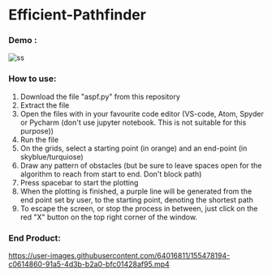 # Efficient-Pathfinder

### Demo : 

![ss](https://user-images.githubusercontent.com/64016811/120960760-22e06180-c77a-11eb-8738-d3501e567347.jpg)



### How to use:

<ol>
  <li>Download the file "aspf.py" from this repository</li>
  <li>Extract the file</li>
  <li>Open the files with in your favourite code editor (VS-code, Atom, Spyder or Pycharm (don't use jupyter notebook. This is not suitable for this purpose))</li>
  <li>Run the file</li>
  <li>On the grids, select a starting point (in orange) and an end-point (in skyblue/turquiose)</li>
  <li>Draw any pattern of obstacles (but be sure to leave spaces open for the algorithm to reach from start to end. Don't block path)</li>
  <li>Press spacebar to start the plotting</li>
  <li>When the plotting is finished, a purple line will be generated from the end point set by user, to the starting point, denoting the shortest path</li>
  <li>To escape the screen, or stop the process in between, just click on the red "X" button on the top right corner of the window.</li>
  </ol>
  
### End Product:

https://user-images.githubusercontent.com/64016811/155478194-c0614860-91a5-4d3b-b2a0-bfc01428af95.mp4

